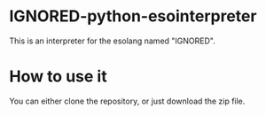 # IGNORED-python-esointerpreter

This is an interpreter for the esolang named "IGNORED".

# How to use it

You can either clone the repository, or just download the zip file.
